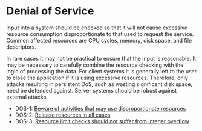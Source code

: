 # Denial of Service
Input into a system should be checked so that it will not cause excessive resource consumption disproportionate to that used to request the service. Common affected resources are CPU cycles, memory, disk space, and file descriptors.

In rare cases it may not be practical to ensure that the input is reasonable. It may be necessary to carefully combine the resource checking with the logic of processing the data. For client systems it is generally left to the user to close the application if it is using excessive resources. Therefore, only attacks resulting in persistent DoS, such as wasting significant disk space, need be defended against. Server systems should be robust against external attacks.

 - DOS-1: [Beware of activities that may use disproportionate resources](g1_01)
 - DOS-2: [Release resources in all cases](g1_02)
 - DOS-3: [Resource limit checks should not suffer from integer overflow](g1_03)
